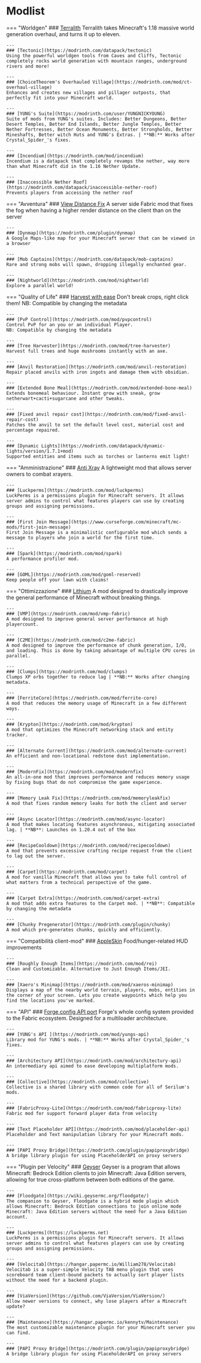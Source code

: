# Modlist
=== "Worldgen"
    ### [Terralith](https://modrinth.com/mod/terralith)
    Terralith takes Minecraft's 1.18 massive world generation overhaul, and turns it up to eleven.

    ---
    ### [Tectonic](https://modrinth.com/datapack/tectonic)
    Using the powerful worldgen tools from Caves and Cliffs, Tectonic completely rocks world generation with mountain ranges, underground rivers and more!

    ---
    ### [ChoiceTheorem's Overhauled Village](https://modrinth.com/mod/ct-overhaul-village)
    Enhances and creates new villages and pillager outposts, that perfectly fit into your Minecraft world.

    ---
    ### [YUNG's Suite](https://modrinth.com/user/YUNGNICKYOUNG)
    Suite of mods from YUNG's suites. Includes: Better Dungeons, Better Desert Temples, Better End Islands, Better Jungle Temples, Better Nether Fortresses, Better Ocean Monuments, Better Strongholds, Better Mineshafts, Better witch Huts and YUNG's Extras. | **NB:** Works after Crystal_Spider_'s fixes.

    ---
    ### [Incendium](https://modrinth.com/mod/incendium)
    Incendium is a datapack that completely revamps the nether, way more than what Minecraft did in the 1.16 Nether Update.

    ---
    ### [Inaccessible Nether Roof](https://modrinth.com/datapack/inaccessible-nether-roof)
    Prevents players from accessing the nether roof

=== "Avventura"
    ### [View Distance Fix](https://modrinth.com/mod/view-distance-fix)
    A server side Fabric mod that fixes the fog when having a higher render distance on the client than on the server

    ---
    ### [Dynmap](https://modrinth.com/plugin/dynmap)
    A Google Maps-like map for your Minecraft server that can be viewed in a browser

    ---
    ### [Mob Captains](https://modrinth.com/datapack/mob-captains)
    Rare and strong mobs will spawn, dropping illegally enchanted gear.

    ---
    ### [Nightworld](https://modrinth.com/mod/nightworld)
    Explore a parallel world!

=== "Quality of Life"
    ### [Harvest with ease](https://modrinth.com/mod/harvest-with-ease)
    Don't break crops, right click them!
    NB: Compatible by changing the metadata

    ---
    ### [PvP Control](https://modrinth.com/mod/pvpcontrol)
    Control PvP for an you or an individual Player.
    NB: Compatible by changing the metadata

    ---
    ### [Tree Harvester](https://modrinth.com/mod/tree-harvester)
    Harvest full trees and huge mushrooms instantly with an axe.

    ---
    ### [Anvil Restoration](https://modrinth.com/mod/anvil-restoration)
    Repair placed anvils with iron ingots and damage them with obsidian.

    ---
    ### [Extended Bone Meal](https://modrinth.com/mod/extended-bone-meal)
    Extends bonemeal behaviour. Instant grow with sneak, grow netherwart+cacti+sugarcane and other tweaks.

    ---
    ### [Fixed anvil repair cost](https://modrinth.com/mod/fixed-anvil-repair-cost)
    Patches the anvil to set the default level cost, material cost and percentage repaired.

    ---
    ### [Dynamic Lights](https://modrinth.com/datapack/dynamic-lights/version/1.7.1+mod)
    Supported entities and items such as torches or lanterns emit light!

=== "Amministrazione"
    ### [Anti Xray](https://modrinth.com/mod/anti-xray)
    A lightweight mod that allows server owners to combat xrayers.

    ---
    ### [Luckperms](https://modrinth.com/mod/luckperms)
    LuckPerms is a permissions plugin for Minecraft servers. It allows server admins to control what features players can use by creating groups and assigning permissions.

    ---
    ### [First Join Message](https://www.curseforge.com/minecraft/mc-mods/first-join-message)
    First Join Message is a minimalistic configurable mod which sends a message to players who join a world for the first time.

    ---
    ### [Spark](https://modrinth.com/mod/spark)
    A performance profiler mod. 

    ---
    ### [GOML](https://modrinth.com/mod/goml-reserved)
    Keep people off your lawn with claims!

=== "Ottimizzazione"
    ### [Lithium](https://modrinth.com/mod/lithium)
    A mod designed to drastically improve the general performance of Minecraft without breaking things.

    ---
    ### [VMP](https://modrinth.com/mod/vmp-fabric)
    A mod designed to improve general server performance at high playercount.

    ---
    ### [C2ME](https://modrinth.com/mod/c2me-fabric)
    A mod designed to improve the performance of chunk generation, I/O, and loading. This is done by taking advantage of multiple CPU cores in parallel.

    ---
    ### [Clumps](https://modrinth.com/mod/clumps)
    Clumps XP orbs together to reduce lag | **NB:** Works after changing metadata.

    ---
    ### [FerriteCore](https://modrinth.com/mod/ferrite-core)
    A mod that reduces the memory usage of Minecraft in a few different ways.

    ---
    ### [Krypton](https://modrinth.com/mod/krypton)
    A mod that optimizes the Minecraft networking stack and entity tracker.

    ---
    ### [Alternate Current](https://modrinth.com/mod/alternate-current)
    An efficient and non-locational redstone dust implementation.

    ---
    ### [ModernFix](https://modrinth.com/mod/modernfix)
    An all-in-one mod that improves performance and reduces memory usage by fixing bugs that do not compromise the game experience.

    ---
    ### [Memory Leak Fix](https://modrinth.com/mod/memoryleakfix)
    A mod that fixes random memory leaks for both the client and server

    ---
    ### [Async Locator](https://modrinth.com/mod/async-locator)
    A mod that makes locating features asynchronous, mitigating associated lag. | **NB**: Launches on 1.20.4 out of the box

    ---
    ### [RecipeCooldown](https://modrinth.com/mod/recipecooldown)
    A mod that prevents excessive crafting recipe request from the client to lag out the server.

    ---
    ### [Carpet](https://modrinth.com/mod/carpet)
    A mod for vanilla Minecraft that allows you to take full control of what matters from a technical perspective of the game.

    ---
    ### [Carpet Extra](https://modrinth.com/mod/carpet-extra)
    A mod that adds extra features to the Carpet mod. | **NB**: Compatible by changing the metadata

    ---
    ### [Chunky Pregenerator](https://modrinth.com/plugin/chunky)
    A mod which pre-generates chunks, quickly and efficiently.

=== "Compatibilità client-mod"
    ### [AppleSkin](https://modrinth.com/mod/appleskin)
    Food/hunger-related HUD improvements

    ---
    ### [Roughly Enough Items](https://modrinth.com/mod/rei)
    Clean and Customizable. Alternative to Just Enough Items/JEI.

    ---
    ### [Xaero's Minimap](https://modrinth.com/mod/xaeros-minimap)
    Displays a map of the nearby world terrain, players, mobs, entities in the corner of your screen. Lets you create waypoints which help you find the locations you've marked.

=== "API"
    ### [Forge config API port](https://modrinth.com/mod/forge-config-api-port)
    Forge's whole config system provided to the Fabric ecosystem. Designed for a multiloader architecture.

    ---
    ### [YUNG's API ](https://modrinth.com/mod/yungs-api)
    Library mod for YUNG's mods. | **NB:** Works after Crystal_Spider_'s fixes.

    ---
    ### [Architectury API](https://modrinth.com/mod/architectury-api)
    An intermediary api aimed to ease developing multiplatform mods.

    ---
    ### [Collective](https://modrinth.com/mod/collective)
    Collective is a shared library with common code for all of Serilum's mods.

    ---
    ### [FabricProxy-Lite](https://modrinth.com/mod/fabricproxy-lite)
    Fabric mod for support forward player data from velocity

    ---
    ### [Text Placeholder API](https://modrinth.com/mod/placeholder-api)
    Placeholder and Text manipulation library for your Minecraft mods.

    ---
    ### [PAPI Proxy Bridge](https://modrinth.com/plugin/papiproxybridge)
    A bridge library plugin for using PlaceholderAPI on proxy servers

=== "Plugin per Velocity"
    ### [Geyser](https://geysermc.org)
    Geyser is a program that allows Minecraft: Bedrock Edition clients to join Minecraft: Java Edition servers, allowing for true cross-platform between both editions of the game.

    ---
    ### [Floodgate](https://wiki.geysermc.org/floodgate/)
    The companion to Geyser, Floodgate is a hybrid mode plugin which allows Minecraft: Bedrock Edition connections to join online mode Minecraft: Java Edition servers without the need for a Java Edition account.

    ---
    ### [Luckperms](https://luckperms.net)
    LuckPerms is a permissions plugin for Minecraft servers. It allows server admins to control what features players can use by creating groups and assigning permissions.

    ---
    ### [Velocitab](https://hangar.papermc.io/William278/Velocitab)
    Velocitab is a super-simple Velocity TAB menu plugin that uses scoreboard team client-bound packets to actually sort player lists without the need for a backend plugin. 

    ---
    ### [ViaVersion](https://github.com/ViaVersion/ViaVersion/)
    Allow newer versions to connect, why lose players after a Minecraft update?

    ---
    ### [Maintenance](https://hangar.papermc.io/kennytv/Maintenance)
    The most customizable maintenance plugin for your Minecraft server you can find.

    ---
    ### [PAPI Proxy Bridge](https://modrinth.com/plugin/papiproxybridge)
    A bridge library plugin for using PlaceholderAPI on proxy servers
